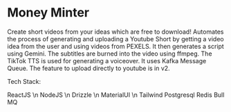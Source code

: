 # Money Minter

Create short videos from your ideas which are free to download!
Automates the process of generating and uploading a Youtube Short by getting a video idea from the user and using videos from PEXELS. It then generates a script using Gemini. 
The subtitles are burned into the video using ffmpeg. The TikTok TTS is used for generating a voiceover. It uses Kafka Message Queue. The feature to upload directly to youtube is in v2.


Tech Stack:

ReactJS \n
NodeJS \n
Drizzle \n
MaterialUI \n
Tailwind
Postgresql
Redis
Bull MQ

